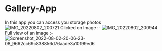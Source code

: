 # Gallery-App
In this app you can access you storage photos  
![IMG_20220802_200721](https://user-images.githubusercontent.com/98186477/182402818-561624b0-2572-419f-97eb-ea7983546000.jpg)
Clicked on Image :-
![IMG_20220802_200944](https://user-images.githubusercontent.com/98186477/182402840-1cdb9119-479e-423a-943c-f3f2335ac34a.jpg)
Full view of an image :-
![Screenshot_2022-08-02-20-06-23-08_9662cc69c838856d76aade3a10f99ed6](https://user-images.githubusercontent.com/98186477/182403044-5abdf40a-84a3-4a90-bca1-2f5f52d705b3.jpg)
